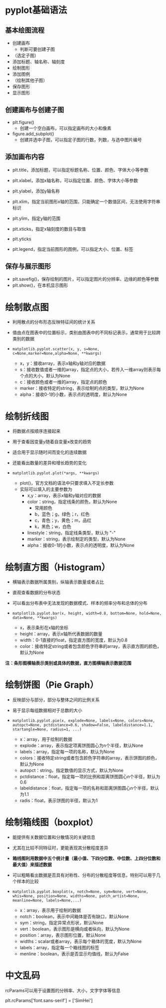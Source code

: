 # pyplot基础语法

## 基本绘图流程

+ 创建画布
    + 判断可要创建子图
+ （选定子图）
+ 添加标题、轴名称、轴刻度
+ 绘制图形
+ 添加图例
+ （绘制其他子图）
+ 保存图形
+ 显示图形



## 创建画布与创建子图

+ plt.figure()
    + 创建一个空白画布，可以指定画布的大小和像素
+ figure.add_subplot()
    + 创建并选中子图，可以指定子图的行数，列数，与选中图片编号



## 添加画布内容

+ plt.title，添加标题，可以指定标题名称、位置、颜色、字体大小等参数

+ plt.xlabel，添加x轴名称，可以指定位置、颜色、字体大小等参数
+ plt.ylabel，添加y轴名称
+ plt.xlim，指定当前图形x轴的范围，只能确定一个数值区间，无法使用字符串标识
+ plt.ylim，指定y轴的范围
+ plt.xticks，指定x轴刻度的数目与取值
+ plt.yticks
+ plt.legend，指定当前图形的图例，可以指定大小、位置、标签



## 保存与展示图形

+ plt.savefig()，保存绘制的图片，可以指定图片的分辨率、边缘的颜色等参数
+ plt.show()，在本机显示图形





# 绘制散点图

+ 利用散点的分布形态反映特征间的统计关系

+ 值由点在图表中的位置标示，类别由图表中的不同标记表示，通常用于比较跨类别的数据

+ `matplotlib.pyplot.scatter(x, y, s=None, c=None,marker=None,alpha=None, **kwargs)`
    + x，y：接收array，表示x轴和y轴对应的数据
    + s：接收数值或者一维的array，指定点的大小，若传入一维array则表示每个点的大小，默认为None
    + c：接收颜色或者一维的array，指定点的颜色
    + marker：接收特定的string，表示绘制的点的类型，默认为None
    + alpha：接收0-1的小数，表示点的透明度，默认为None



# 绘制折线图

+ 将数据点按顺序连接起来

+ 用于查看因变量y随着自变量x改变的趋势

+ 适合用于显示随时间而变化的连续数据

+ 还能看出数量的差异和增长趋势的变化

+ `matplotlib.pyplot.plot(*args, **kwargs)`
    + plot()，官方文档的语法中只要求填入不定长参数
    + 实际可以填入的主要参数为
        + x,y：array，表示x轴和y轴对应的数据
        + color：string，指定线条的颜色，默认为None
            + 常用颜色
            + b，蓝色；g，绿色；r，红色
            + c，青色；y，黄色；m，品红
            + k，黑色；w，白色
        + linestyle：string，指定线条类型，默认为 "-"
        + marker：string，表示绘制定的类型，默认为None
        + alpha：接收0-1的小数，表示点的透明度，默认为None



# 绘制直方图（Histogram）

+ 横轴表示数据所属类别，纵轴表示数量或者占比

+ 直观查看数据的分布状态
+ 可以看出分布表中无法发现的数据模式、样本的频率分布和总体的分布

+ `matplotlib.pyplot.bar(x, height, width=0.8, bottom=None, hold=None, data=None, **kwargs)`
    + x，表示条形在x轴的坐标
    + height：array，表示x轴所代表数据的数量
    + width：0-1直接的float，指定直方图的宽度，默认为0.8
    + color：接收特定string或者包含颜色字符串的array，表示直方图的颜色，默认为None



**注：条形图横轴表示类别或具体的数据，直方图横轴表示数据范围**



# 绘制饼图（Pie Graph）

+ 反映部分与部分，部分与整体之间的比例关系

+ 易于显示每组数据相对于总数的大小
+ `matplotlib.pyplot.pie(x, explode=None, labels=None, colors=None, autopct=None, pctdistance=0.6, shadow=False, labeldistance=1.1, startangle=None, radius=1, ...)`
    + x：array，用于绘制的数据
    + explode：array，表示指定项离饼图圆心为n个半径，默认None
    + labels：array，指定每一项的名称，默认为None
    + colors：接收特定string或者包含颜色字符串的array，表示饼图的颜色，默认为None
    + autopct：string，指定数值的显示方式，默认为None
    + pctdistance：float，指定每一项的比例和距离饼图圆心n个半径，默认为0.6
    + labeldistance：float，指定每一项的名称和距离饼图圆心n个半径，默认为1.1
    + radis：float，表示饼图的半径，默认为1



# 绘制箱线图（boxplot）

+ 能提供有关数据位置和分散情况的关键信息
+ 尤其在比较不同特征时，更能表现其分散程度差异
+ **箱线图利用数据中五个统计量（最小值、下四分位数、中位数、上四分位数和最大值）来描述数据**
+ 可以粗略看出数据是否具有对称性、分布的分散程度等信息，特别可以用于几个样本的比较

+ `matplotlib.pyplot.boxplot(x, notch=None, sym=None, vert=None, whis=None, position=None, widths=None, patch_artist=None, meanline=None, labels=None,...)`
    + x：array，表示用于绘制的数据
    + notch：boolean，表示中间箱体是否有缺口，默认None
    + sym：string，指定异常点形状，默认None
    + vert：boolean，表示图形是横向或者纵向，默认为None
    + position：array，表示图形位置，默认None
    + widths：scalar或者array，表示每个箱体的宽度，默认为None
    + labels：array，指定每一个箱线图的标签
    + menline：boolean，表示是否显示均值线，默认为False





# 中文乱码

rcParams可以用于设置图的分辨率、大小，文字字体等信息

plt.rcParams['font.sans-serif'] = ['SimHei']

